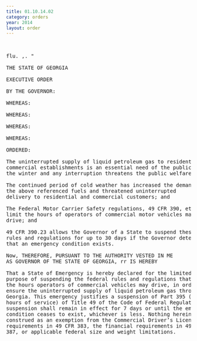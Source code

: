```yaml
---
title: 01.10.14.02
category: orders
year: 2014
layout: order
---
```


<pre> 

flu. ,. "

THE STATE OF GEORGIA

EXECUTIVE ORDER

BY THE GOVERNOR:

WHEREAS:

WHEREAS:

WHEREAS:

WHEREAS:

ORDERED:

The uninterrupted supply of liquid petroleum gas to residential and
commercial establishments is an essential need of the public during
the winter and any interruption threatens the public welfare; and

The continued period of cold weather has increased the demand for
the above referenced fuels and threatened uninterrupted
delivery to residential and commercial customers; and

The Federal Motor Carrier Safety regulations, 49 CFR 390, et seq.,
limit the hours of operators of commercial motor vehicles may
drive; and

49 CFR 390.23 allows the Governor of a State to suspend these
rules and regulations for up to 30 days if the Governor determines
that an emergency condition exists.

Now, THEREFORE, PURSUANT TO THE AUTHORITY VESTED IN ME
AS GOVERNOR OF THE STATE OF GEORGIA, rr IS HEREBY

That a State of Emergency is hereby declared for the limited
purpose of suspending the federal rules and regulations that limit
the hours operators of commercial vehicles may drive, in order to
ensure the uninterrupted supply of liquid petroleum gas throughout
Georgia. This emergency justifies a suspension of Part 395 (drivers’
hours of service) of Title 49 of the Code of Federal Regulations. The
suspension shall remain in effect for 7 days or until the emergency
condition ceases to exist, whichever is less. Nothing herein shall be
construed as an exemption from the Commercial Driver’s License
requirements in 49 CFR 383, the financial requirements in 49 CFR
387, or applicable federal size and weight limitations.

</pre>
